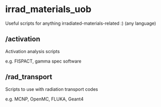 # irrad_materials_uob
Useful scripts for anything irradiated-materials-related :) (any language)

## /activation
Activation analysis scripts 

e.g. FISPACT, gamma spec software

## /rad_transport
Scripts to use with radiation transport codes

e.g. MCNP, OpenMC, FLUKA, Geant4
